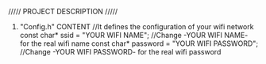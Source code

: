 ///// PROJECT DESCRIPTION /////

1. "Config.h" CONTENT
//It defines the configuration of your wifi network
const char* ssid = "YOUR WIFI NAME"; //Change -YOUR WIFI NAME- for the real wifi name
const char* password = "YOUR WIFI PASSWORD"; //Change -YOUR WIFI PASSWORD- for the real wifi password
